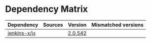 # Dependency Matrix

Dependency | Sources | Version | Mismatched versions
---------- | ------- | ------- | -------------------
[jenkins-x/jx](https://github.com/jenkins-x/jx.git) |  | [2.0.542](https://github.com/jenkins-x/jx/releases/tag/v2.0.542) | 
